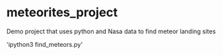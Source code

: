 # meteorites_project
Demo project that uses python and Nasa data to find meteor landing sites

'ipython3 find_meteors.py'
